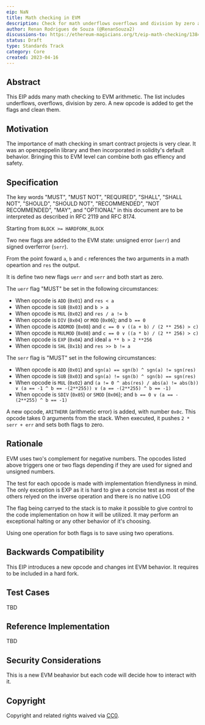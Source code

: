 ```yaml
---
eip: NaN
title: Math checking in EVM
description: Check for math underflows overflows and division by zero at EVM level
author: Renan Rodrigues de Souza (@RenanSouza2)
discussions-to: https://ethereum-magicians.org/t/eip-math-checking/13846
status: Draft
type: Standards Track
category: Core
created: 2023-04-16
---
```


## Abstract

This EIP adds many math checking to EVM arithmetic. The list includes underflows, overflows, division by zero. A new opcode is added to get the flags and clean them.

## Motivation

The importance of math checking in smart contract projects is very clear. It was an openzeppelin library and then incorporated in solidity's default behavior. Bringing this to EVM level can combine both gas effiency and safety.

## Specification

The key words "MUST", "MUST NOT", "REQUIRED", "SHALL", "SHALL NOT", "SHOULD", "SHOULD NOT", "RECOMMENDED", "NOT RECOMMENDED", "MAY", and "OPTIONAL" in this document are to be interpreted as described in RFC 2119 and RFC 8174.

Starting from `BLOCK >= HARDFORK_BLOCK`

Two new flags are added to the EVM state: unsigned error (`uerr`) and signed overferror (`serr`).

From the point foward `a`, `b` and `c` references the two arguments in a math opeartion and `res` the output.

It is define two new flags `uerr` and `serr` and both start as zero.

The `uerr` flag "MUST" be set in the following circumstances:

 - When opcode is `ADD` (`0x01`) and `res < a`
 - When opcode is `SUB` (`0x03`) and `b > a`
 - When opcode is `MUL` (`0x02`) and `res / a != b`
 - When opcode is `DIV` (`0x04`) or `MOD` (`0x06`); and `b == 0`
 - When opcode is `ADDMOD` (`0x08`) and `c == 0 ∨ ((a + b) / (2 ** 256) > c)`
 - When opcode is `MULMOD` (`0x08`) and `c == 0 ∨ ((a * b) / (2 ** 256) > c)`
 - When opcode is `EXP` (`0x0A`) and ideal `a ** b > 2 **256`
 - When opcode is `SHL` (`0x1b`) and `res >> b != a`

The `serr` flag is "MUST" set in the following circumstances:

 - When opcode is `ADD` (`0x01`) and `sgn(a) == sgn(b) ^ sgn(a) != sgn(res)` 
 - When opcode is `SUB` (`0x03`) and `sgn(a) != sgn(b) ^ sgn(b) == sgn(res)`
 - When opcode is `MUL` (`0x02`) and `(a != 0 ^ abs(res) / abs(a) != abs(b)) ∨ (a == -1 ^ b == -(2**255)) ∨ (a == -(2**255) ^ b == -1)`
 - When opcode is `SDIV` (`0x05`)  or `SMOD` (`0x06`); and `b == 0 ∨ (a == -(2**255) ^ b == -1)`

A new opcode, `ARITHERR` (arithmetic error) is added, with number `0x0c`. This opcode takes 0 arguments from the stack. When executed, it pushes `2 * serr + err` and sets both flags to zero.

## Rationale

EVM uses two's complement for negative numbers. The opcodes listed above triggers one or two flags depending if they are used for signed and unsigned numbers.

The test for each opcode is made with implementation friendlyness in mind. The only exception is EXP as it is hard to give a concise test as most of the others relyed on the inverse operation and there is no native LOG

The flag being carryed to the stack is to make it possible to give control to the code implementation on how it will be utilized. It may perform an exceptional halting or any other behavior of it's choosing.

Using one operation for both flags is to save using two operations.

## Backwards Compatibility

This EIP introduces a new opcode and changes int EVM behavior. It requires to be included in a hard fork.

## Test Cases

TBD

## Reference Implementation

TBD

## Security Considerations

This is a new EVM beahavior but each code will decide how to interact with it.

## Copyright

Copyright and related rights waived via [CC0](../LICENSE.md).
